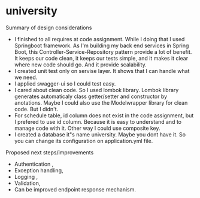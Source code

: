 # university

Summary of design considerations

- I finished to all requires at code assignment. While I doing that I used Springboot framework. As I'm building my back end services in Spring Boot, this Controller-Service-Repository pattern provide a lot of benefit. It keeps our code clean, it keeps our tests simple, and it makes it clear where new code should go. And it provide scalability. 
- I created unit test only on servise layer. It shows that I can handle what we need. 
- I applied swagger-ui so I could test easy.
- I cared about clean code. So I used lombok library. Lombok library generates automaticaly class getter/setter and constructor by anotations. Maybe I could also use the Modelwrapper library for clean code. But I didn't.
- For schedule table, id column does not exist in the code assignment, but I prefered to use id column. Because it is easy to understand and to manage code with it. Other way I could use composite key.
- I created a database it"s name university. Maybe you dont have it. So you can change its configuration on application.yml file.


Proposed next steps/improvements

- Authentication ,
- Exception handling,
- Logging ,
- Validation,
- Can be improved endpoint response mechanism.
